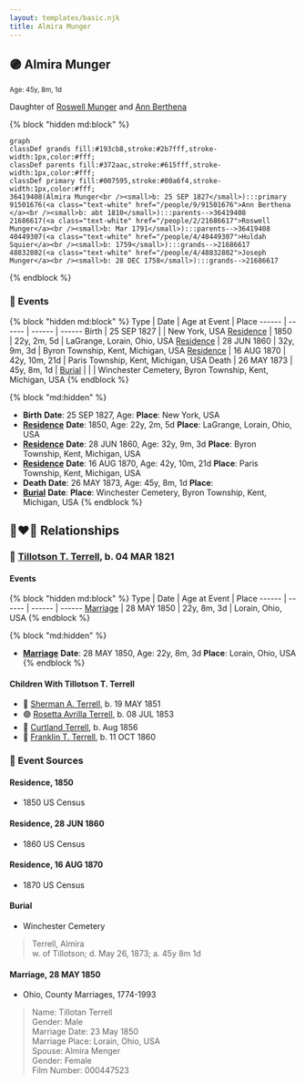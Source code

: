 ```yaml
---
layout: templates/basic.njk
title: Almira Munger
---
```

## 🟣 Almira Munger
<small>Age: 45y, 8m, 1d</small>

Daughter of [Roswell Munger](/people/2/21686617) and [Ann Berthena ](/people/9/91501676)

{% block "hidden md:block" %}
```mermaid
graph
classDef grands fill:#193cb8,stroke:#2b7fff,stroke-width:1px,color:#fff;
classDef parents fill:#372aac,stroke:#615fff,stroke-width:1px,color:#fff;
classDef primary fill:#007595,stroke:#00a6f4,stroke-width:1px,color:#fff;
36419408(Almira Munger<br /><small>b: 25 SEP 1827</small>):::primary
91501676(<a class="text-white" href="/people/9/91501676">Ann Berthena </a><br /><small>b: abt 1810</small>):::parents-->36419408
21686617(<a class="text-white" href="/people/2/21686617">Roswell Munger</a><br /><small>b: Mar 1791</small>):::parents-->36419408
40449307(<a class="text-white" href="/people/4/40449307">Huldah Squier</a><br /><small>b: 1759</small>):::grands-->21686617
48832802(<a class="text-white" href="/people/4/48832802">Joseph Munger</a><br /><small>b: 28 DEC 1758</small>):::grands-->21686617
```
{% endblock %}

### 📆 Events

{% block "hidden md:block" %}
Type | Date | Age at Event | Place
------ | ------ | ------ | ------
Birth | 25 SEP 1827 |  | New York, USA
[Residence](#event-event-0) | 1850 | 22y, 2m, 5d | LaGrange, Lorain, Ohio, USA
[Residence](#event-event-1) | 28 JUN 1860 | 32y, 9m, 3d | Byron Township, Kent, Michigan, USA
[Residence](#event-event-2) | 16 AUG 1870 | 42y, 10m, 21d | Paris Township, Kent, Michigan, USA
Death | 26 MAY 1873 | 45y, 8m, 1d |
[Burial](#event-event-8) |  |  | Winchester Cemetery, Byron Township, Kent, Michigan, USA
{% endblock %}

{% block "md:hidden" %}
- **Birth**
**Date**: 25 SEP 1827, Age:
**Place**: New York, USA
- **[Residence](#event-event-0)**
**Date**: 1850, Age: 22y, 2m, 5d
**Place**: LaGrange, Lorain, Ohio, USA
- **[Residence](#event-event-1)**
**Date**: 28 JUN 1860, Age: 32y, 9m, 3d
**Place**: Byron Township, Kent, Michigan, USA
- **[Residence](#event-event-2)**
**Date**: 16 AUG 1870, Age: 42y, 10m, 21d
**Place**: Paris Township, Kent, Michigan, USA
- **Death**
**Date**: 26 MAY 1873, Age: 45y, 8m, 1d
**Place**:
- **[Burial](#event-event-8)**
**Date**:
**Place**: Winchester Cemetery, Byron Township, Kent, Michigan, USA
{% endblock %}

## 👩‍❤️‍👨 Relationships

### 🔵 [Tillotson T. Terrell](/people/5/59687792), b. 04 MAR 1821

#### Events

{% block "hidden md:block" %}
Type | Date | Age at Event | Place
------ | ------ | ------ | ------
[Marriage](#event-family-0-event-0) | 28 MAY 1850 | 22y, 8m, 3d | Lorain, Ohio, USA
{% endblock %}

{% block "md:hidden" %}
- **[Marriage](#event-family-0-event-0)**
**Date**: 28 MAY 1850, Age: 22y, 8m, 3d
**Place**: Lorain, Ohio, USA
{% endblock %}

#### Children With Tillotson T. Terrell
* 🔵 [Sherman A. Terrell](/people/6/61267132), b. 19 MAY 1851
* 🟣 [Rosetta Avrilla Terrell](/people/8/84698967), b. 08 JUL 1853
* 🔵 [Curtland Terrell](/people/4/47972604), b. Aug 1856
* 🔵 [Franklin T. Terrell](/people/1/12166472), b. 11 OCT 1860
### 📰 Event Sources

#### <a id="event-event-0"></a> Residence, 1850
* 1850 US Census

#### <a id="event-event-1"></a> Residence, 28 JUN 1860
* 1860 US Census

#### <a id="event-event-2"></a> Residence, 16 AUG 1870
* 1870 US Census

#### <a id="event-event-8"></a> Burial
* Winchester Cemetery
>   
  > Terrell, Almira  
  > w. of Tillotson; d. May 26, 1873; a. 45y 8m 1d

#### <a id="event-family-0-event-0"></a> Marriage, 28 MAY 1850
* Ohio, County Marriages, 1774-1993
>   
  > Name: Tillotan Terrell  
  > Gender: Male  
  > Marriage Date: 23 May 1850  
  > Marriage Place: Lorain, Ohio, USA  
  > Spouse: Almira Menger  
  > Gender: Female  
  > Film Number: 000447523
